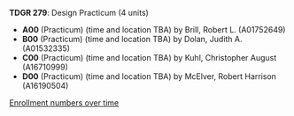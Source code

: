 **TDGR 279**: Design Practicum (4 units)

- **A00** (Practicum) (time and location TBA) by Brill, Robert L. (A01752649)
- **B00** (Practicum) (time and location TBA) by Dolan, Judith A. (A01532335)
- **C00** (Practicum) (time and location TBA) by Kuhl, Christopher August (A16710999)
- **D00** (Practicum) (time and location TBA) by McElver, Robert Harrison (A16190504)

[Enrollment numbers over time](./TDGR279.tsv)
